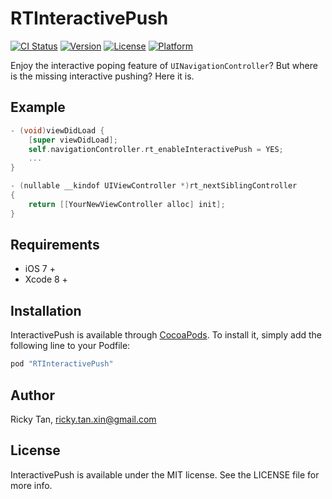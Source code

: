 # RTInteractivePush

[![CI Status](http://img.shields.io/travis/rickytan/RTInteractivePush.svg?style=flat)](https://travis-ci.org/rickytan/RTInteractivePush)
[![Version](https://img.shields.io/cocoapods/v/RTInteractivePush.svg?style=flat)](http://cocoapods.org/pods/RTInteractivePush)
[![License](https://img.shields.io/cocoapods/l/RTInteractivePush.svg?style=flat)](http://cocoapods.org/pods/RTInteractivePush)
[![Platform](https://img.shields.io/cocoapods/p/RTInteractivePush.svg?style=flat)](http://cocoapods.org/pods/RTInteractivePush)

Enjoy the interactive poping feature of `UINavigationController`? But where is the missing interactive pushing? Here it is.

## Example
```objective-c
- (void)viewDidLoad {
    [super viewDidLoad];
    self.navigationController.rt_enableInteractivePush = YES;
    ...
}

- (nullable __kindof UIViewController *)rt_nextSiblingController
{
    return [[YourNewViewController alloc] init];
}
```

## Requirements
- iOS 7 +
- Xcode 8 +

## Installation

InteractivePush is available through [CocoaPods](http://cocoapods.org). To install
it, simply add the following line to your Podfile:

```ruby
pod "RTInteractivePush"
```

## Author

Ricky Tan, ricky.tan.xin@gmail.com

## License

InteractivePush is available under the MIT license. See the LICENSE file for more info.

